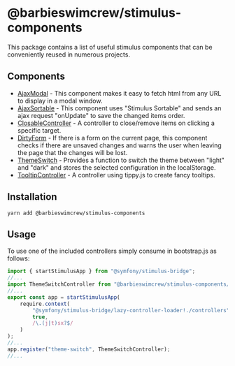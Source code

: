 # @barbieswimcrew/stimulus-components
This package contains a list of useful stimulus components that can be conveniently reused in numerous projects.

## Components
- [AjaxModal](src/controllers/ajax-modal) - This component makes it easy to fetch html from any URL to display in a modal window.
- [AjaxSortable](src/controllers/ajax-sortable) - This component uses "Stimulus Sortable" and sends an ajax request "onUpdate" to save the changed items order.
- [ClosableController](src/controllers/closable_controller.js) - A controller to close/remove items on clicking a specific target.
- [DirtyForm](src/controllers/dirty-form) - If there is a form on the current page, this component checks if there are unsaved changes and warns the user when leaving the page that the changes will be lost.
- [ThemeSwitch](src/controllers/theme-switch) - Provides a function to switch the theme between "light" and "dark" and stores the selected configuration in the localStorage.
- [TooltipController](src/controllers/tooltip_controller.js) - A controller using tippy.js to create fancy tooltips.

## Installation

`yarn add @barbieswimcrew/stimulus-components`

## Usage
To use one of the included controllers simply consume in bootstrap.js as follows:

```js
import { startStimulusApp } from "@symfony/stimulus-bridge";
//...
import ThemeSwitchController from "@barbieswimcrew/stimulus-components/src/controllers/theme-switch/theme_switch";
//...
export const app = startStimulusApp(
    require.context(
        "@symfony/stimulus-bridge/lazy-controller-loader!./controllers",
        true,
        /\.(j|t)sx?$/
    )
);
//...
app.register("theme-switch", ThemeSwitchController);
//...

```

